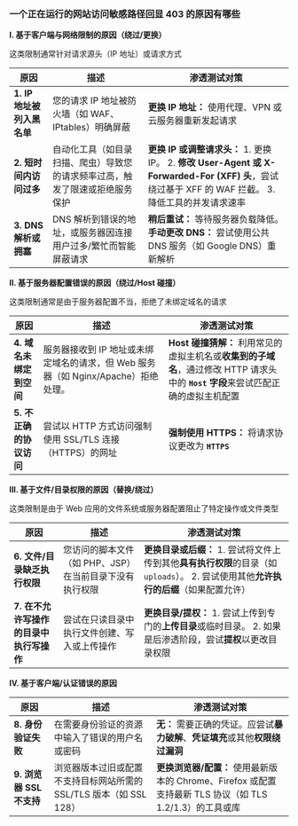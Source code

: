 ### 一个正在运行的网站访问敏感路径回显 403 的原因有哪些

**I. 基于客户端与网络限制的原因（绕过/更换）**

这类限制通常针对请求源头（IP 地址）或请求方式

| 原因                       | 描述                                                         | 渗透测试对策                                                 |
| -------------------------- | ------------------------------------------------------------ | ------------------------------------------------------------ |
| **1. IP 地址被列入黑名单** | 您的请求 IP 地址被防火墙（如 WAF、IPtables）明确屏蔽         | **更换 IP 地址：** 使用代理、VPN 或云服务器重新发起请求      |
| **2. 短时间内访问过多**    | 自动化工具（如目录扫描、爬虫）导致您的请求频率过高，触发了限速或拒绝服务保护 | **更换 IP 或调整请求头：** 1. 更换 IP。 2. **修改 User-Agent 或 X-Forwarded-For (XFF) 头**，尝试绕过基于 XFF 的 WAF 拦截。 3. 降低工具的并发请求速率 |
| **3. DNS 解析或拥塞**      | DNS 解析到错误的地址，或服务器因连接用户过多/繁忙而智能屏蔽请求 | **稍后重试：** 等待服务器负载降低。 **手动更改 DNS：** 尝试使用公共 DNS 服务（如 Google DNS）重新解析 |



**II. 基于服务器配置错误的原因（绕过/Host 碰撞）**

这类限制通常是由于服务器配置不当，拒绝了未绑定域名的请求

| 原因                    | 描述                                                         | 渗透测试对策                                                 |
| ----------------------- | ------------------------------------------------------------ | ------------------------------------------------------------ |
| **4. 域名未绑定到空间** | 服务器接收到 IP 地址或未绑定域名的请求，但 Web 服务器（如 Nginx/Apache）拒绝处理。 | **Host 碰撞猜解：** 利用常见的虚拟主机名或**收集到的子域名**，通过修改 HTTP 请求头中的 **`Host` 字段**来尝试匹配正确的虚拟主机配置 |
| **5. 不正确的协议访问** | 尝试以 HTTP 方式访问强制使用 SSL/TLS 连接（HTTPS）的网址     | **强制使用 HTTPS：** 将请求协议更改为 **`HTTPS`**            |



**III. 基于文件/目录权限的原因（替换/绕过）**

这类限制是由于 Web 应用的文件系统或服务器配置阻止了特定操作或文件类型

| 原因                                    | 描述                                                    | 渗透测试对策                                                 |
| --------------------------------------- | ------------------------------------------------------- | ------------------------------------------------------------ |
| **6. 文件/目录缺乏执行权限**            | 您访问的脚本文件（如 PHP、JSP）在当前目录下没有执行权限 | **更换目录或后缀：** 1. 尝试将文件上传到其他**具有执行权限**的目录（如 `uploads`）。 2. 尝试使用其他**允许执行的后缀**（如果配置允许） |
| **7. 在不允许写操作的目录中执行写操作** | 尝试在只读目录中执行文件创建、写入或上传操作            | **更换目录/提权：** 1. 尝试上传到专门的**上传目录**或临时目录。 2. 如果是后渗透阶段，尝试**提权**以更改目录权限 |



**IV. 基于客户端/认证错误的原因**

| 原因                     | 描述                                                         | 渗透测试对策                                                 |
| ------------------------ | ------------------------------------------------------------ | ------------------------------------------------------------ |
| **8. 身份验证失败**      | 在需要身份验证的资源中输入了错误的用户名或密码               | **无：** 需要正确的凭证。应尝试**暴力破解**、**凭证填充**或其他**权限绕过漏洞** |
| **9. 浏览器 SSL 不支持** | 浏览器版本过旧或配置不支持目标网站所需的 SSL/TLS 版本（如 SSL 128） | **更换浏览器/配置：** 使用最新版本的 Chrome、Firefox 或配置支持最新 TLS 协议（如 TLS 1.2/1.3）的工具或库 |